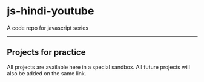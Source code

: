 # js-hindi-youtube
A code repo for javascript series 

---

## Projects for practice

All projects are available here in a special sandbox. All future projects will also be added on the same link.
<!-- [Javascript Projects](https://stackblitz.com/edit/dom-project-chaiaurcode?file=index.html) -->